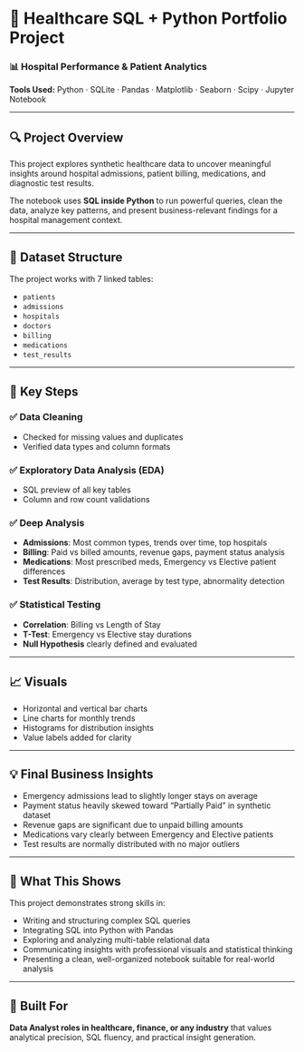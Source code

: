 
# 🏥 Healthcare SQL + Python Portfolio Project

### 📊 Hospital Performance & Patient Analytics  
**Tools Used:** Python · SQLite · Pandas · Matplotlib · Seaborn · Scipy · Jupyter Notebook

---

## 🔍 Project Overview

This project explores synthetic healthcare data to uncover meaningful insights around hospital admissions, patient billing, medications, and diagnostic test results.

The notebook uses **SQL inside Python** to run powerful queries, clean the data, analyze key patterns, and present business-relevant findings for a hospital management context.

---

## 📁 Dataset Structure

The project works with 7 linked tables:
- `patients`
- `admissions`
- `hospitals`
- `doctors`
- `billing`
- `medications`
- `test_results`

---

## 📌 Key Steps

### ✅ Data Cleaning
- Checked for missing values and duplicates
- Verified data types and column formats

### ✅ Exploratory Data Analysis (EDA)
- SQL preview of all key tables
- Column and row count validations

### ✅ Deep Analysis
- **Admissions**: Most common types, trends over time, top hospitals
- **Billing**: Paid vs billed amounts, revenue gaps, payment status analysis
- **Medications**: Most prescribed meds, Emergency vs Elective patient differences
- **Test Results**: Distribution, average by test type, abnormality detection

### ✅ Statistical Testing
- **Correlation**: Billing vs Length of Stay
- **T-Test**: Emergency vs Elective stay durations
- **Null Hypothesis** clearly defined and evaluated

---

## 📈 Visuals
- Horizontal and vertical bar charts
- Line charts for monthly trends
- Histograms for distribution insights
- Value labels added for clarity

---

## 💡 Final Business Insights

- Emergency admissions lead to slightly longer stays on average
- Payment status heavily skewed toward “Partially Paid” in synthetic dataset
- Revenue gaps are significant due to unpaid billing amounts
- Medications vary clearly between Emergency and Elective patients
- Test results are normally distributed with no major outliers

---

## 🧠 What This Shows

This project demonstrates strong skills in:

- Writing and structuring complex SQL queries
- Integrating SQL into Python with Pandas
- Exploring and analyzing multi-table relational data
- Communicating insights with professional visuals and statistical thinking
- Presenting a clean, well-organized notebook suitable for real-world analysis

---

## 🚀 Built For

**Data Analyst roles in healthcare, finance, or any industry** that values analytical precision, SQL fluency, and practical insight generation.
